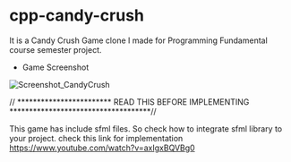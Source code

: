 # cpp-candy-crush

It is a Candy Crush Game clone I made for Programming Fundamental course semester project.

* Game Screenshot
  
![Screenshot_CandyCrush](https://github.com/HassanHadayat/cpp-candy-crush/assets/68451645/1efa17e5-e6b1-4c84-b420-12fb2954acb4)


// ************************ READ THIS BEFORE IMPLEMENTING ************************************//

This game has include sfml files. So check how to integrate sfml library to your project. 
check this link for implementation https://www.youtube.com/watch?v=axIgxBQVBg0
